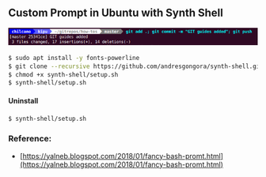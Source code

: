 ## Custom Prompt in Ubuntu with Synth Shell

![](fancy_prompt_ubuntu_with_synth_shell.png)

```sh
$ sudo apt install -y fonts-powerline
$ git clone --recursive https://github.com/andresgongora/synth-shell.git
$ chmod +x synth-shell/setup.sh
$ synth-shell/setup.sh
```

#### Uninstall

```sh
$ synth-shell/setup.sh
```

### Reference:
- [https://yalneb.blogspot.com/2018/01/fancy-bash-promt.html](https://yalneb.blogspot.com/2018/01/fancy-bash-promt.html)

